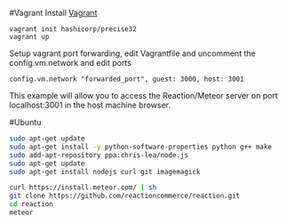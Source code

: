 #Vagrant
Install [Vagrant](http://www.vagrantup.com/downloads.html)

	vagrant init hashicorp/precise32
	vagrant up

Setup vagrant port forwarding, edit Vagrantfile and uncomment the config.vm.network and edit ports

	config.vm.network "forwarded_port", guest: 3000, host: 3001

This example will allow you to access the Reaction/Meteor server on port localhost:3001 in the host machine browser.

#Ubuntu

```bash
sudo apt-get update
sudo apt-get install -y python-software-properties python g++ make
sudo add-apt-repository ppa:chris-lea/node.js
sudo apt-get update
sudo apt-get install nodejs curl git imagemagick

curl https://install.meteor.com/ | sh
git clone https://github.com/reactioncommerce/reaction.git
cd reaction
meteor
```



